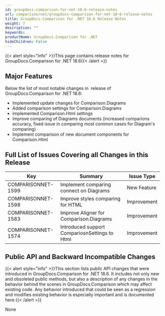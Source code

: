 ```yaml
---
id: groupdocs-comparison-for-net-18-6-release-notes
url: comparison/net/groupdocs-comparison-for-net-18-6-release-notes
title: GroupDocs.Comparison for .NET 18.6 Release Notes
weight: 7
description: ""
keywords: 
productName: GroupDocs.Comparison for .NET
hideChildren: False
---
```

{{< alert style="info" >}}This page contains release notes for GroupDocs.Comparison for .NET 18.6{{< /alert >}}

## Major Features

Below the list of most notable changes in  release of GroupDocs.Comparison for .NET 18.6:

*   Implemented update changes for Comparison.Diagrams
*   Added comparison settings for Comparison.Diagrams
*   Implemented Comparison.Html settings
*   Improve comparing of Diagrams documents (increased comparions accuracy, fixed issue in comparing most common cases for Diagram's comparing)
*   Implement comparison of new document components for Comparison.Html

## Full List of Issues Covering all Changes in this Release

| Key | Summary | Issue Type |
| --- | --- | --- |
| COMPARISONNET-1599 | Implement comparing connect on Diagrams | New Feature |
| COMPARISONNET-1598 | Improve styles comparing for HTML | Improvement |
| COMPARISONNET-1583 | Improve Aligner for Comparison.Diagrams | Improvement |
| COMPARISONNET-1574 | Introduced support CompariosnSettings to Html | Improvement |

## Public API and Backward Incompatible Changes

{{< alert style="info" >}}This section lists public API changes that were introduced in GroupDocs.Comparison for .NET 18.6. It includes not only new and obsoleted public methods, but also a description of any changes in the behavior behind the scenes in GroupDocs.Comparison which may affect existing code. Any behavior introduced that could be seen as a regression and modifies existing behavior is especially important and is documented here.{{< /alert >}}

None
